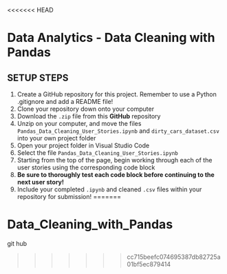 <<<<<<< HEAD
# Data Analytics - Data Cleaning with Pandas

## SETUP STEPS

1. Create a GitHub repository for this project. Remember to use a Python .gitignore and add a README file!
2. Clone your repository down onto your computer
3. Download the `.zip` file from this **GitHub** repository
4. Unzip on your computer, and move the files `Pandas_Data_Cleaning_User_Stories.ipynb` and `dirty_cars_dataset.csv` into your own project folder
5. Open your project folder in Visual Studio Code
6. Select the file `Pandas_Data_Cleaning_User_Stories.ipynb`
7. Starting from the top of the page, begin working through each of the user stories using the corresponding code block
8. **Be sure to thoroughly test each code block before continuing to the next user story!**
9. Include your completed `.ipynb` and cleaned `.csv` files within your repository for submission!
=======
# Data_Cleaning_with_Pandas
git hub
>>>>>>> cc715beefc074695387db82725a01bf5ec879414

